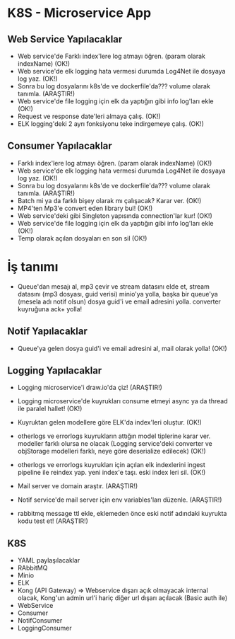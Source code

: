 # K8S - Microservice App

## Web Service Yapılacaklar

- Web service'de Farklı index'lere log atmayı öğren. (param olarak indexName) (OK!)
- Web service'de elk logging hata vermesi durumda Log4Net ile dosyaya log yaz. (OK!)
- Sonra bu log dosyalarını k8s'de ve dockerfile'da??? volume olarak tanımla. (ARAŞTIR!)
- Web service'de file logging için elk da yaptığın gibi info log'ları ekle (OK!)
- Request ve response date'leri almaya çalış. (OK!)
- ELK logging'deki 2 ayrı fonksiyonu teke indirgemeye çalış. (OK!)

## Consumer Yapılacaklar

- Farklı index'lere log atmayı öğren. (param olarak indexName) (OK!)
- Web service'de elk logging hata vermesi durumda Log4Net ile dosyaya log yaz. (OK!)
- Sonra bu log dosyalarını k8s'de ve dockerfile'da??? volume olarak tanımla. (ARAŞTIR!)
- Batch mi ya da farklı bişey olarak mı çalışacak? Karar ver. (OK!)
- MP4'ten Mp3'e convert eden library bul! (OK!)
- Web service'deki gibi Singleton yapısında connection'lar kur! (OK!)
- Web service'de file logging için elk da yaptığın gibi info log'ları ekle (OK!)
- Temp olarak açılan dosyaları en son sil (OK!)

# İş tanımı

- Queue'dan mesajı al, mp3 çevir ve stream datasını elde et, stream datasını (mp3 dosyası, guid verisi) minio'ya yolla, başka bir queue'ya (mesela adı notif olsun) dosya guid'i ve email adresini yolla. converter kuyruğuna ack+ yolla!

## Notif Yapılacaklar

- Queue'ya gelen dosya guid'i ve email adresini al, mail olarak yolla! (OK!)

## Logging Yapılacaklar

- Logging microservice'i draw.io'da çiz! (ARAŞTIR!)
- Logging microservice'de kuyrukları consume etmeyi async ya da thread ile paralel hallet! (OK!)
- Kuyruktan gelen modellere göre ELK'da index'leri oluştur. (OK!)
- otherlogs ve errorlogs kuyrukların attığın model tiplerine karar ver. modeller farklı olursa ne olacak (Logging service'deki converter ve objStorage modelleri farklı, neye göre deserialize edilecek) (OK!)

- otherlogs ve errorlogs kuyrukları için açılan elk indexlerini ingest pipeline ile reindex yap. yeni index'e taşı. eski index leri sil. (OK!)
- Mail server ve domain araştır. (ARAŞTIR!)
- Notif service'de mail server için env variables'ları düzenle. (ARAŞTIR!)
- rabbitmq message ttl ekle, eklemeden önce eski notif adındaki kuyrukta kodu test et! (ARAŞTIR!)

## K8S

- YAML paylaşılacaklar
- RAbbitMQ
- Minio
- ELK
- Kong (API Gateway) => Webservice dışarı açık olmayacak internal olacak, Kong'un admin url'i hariç diğer url dışarı açılacak (Basic auth ile)
- WebService
- Consumer
- NotifConsumer
- LoggingConsumer
